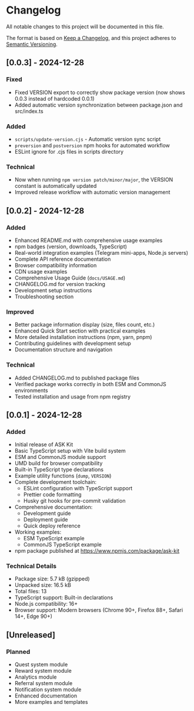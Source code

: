 # Changelog

All notable changes to this project will be documented in this file.

The format is based on [Keep a Changelog](https://keepachangelog.com/en/1.0.0/),
and this project adheres to [Semantic Versioning](https://semver.org/spec/v2.0.0.html).

## [0.0.3] - 2024-12-28

### Fixed
- Fixed VERSION export to correctly show package version (now shows 0.0.3 instead of hardcoded 0.0.1)
- Added automatic version synchronization between package.json and src/index.ts

### Added
- `scripts/update-version.cjs` - Automatic version sync script
- `preversion` and `postversion` npm hooks for automated workflow
- ESLint ignore for .cjs files in scripts directory

### Technical
- Now when running `npm version patch/minor/major`, the VERSION constant is automatically updated
- Improved release workflow with automatic version management

## [0.0.2] - 2024-12-28

### Added
- Enhanced README.md with comprehensive usage examples
- npm badges (version, downloads, TypeScript)
- Real-world integration examples (Telegram mini-apps, Node.js servers)
- Complete API reference documentation
- Browser compatibility information
- CDN usage examples
- Comprehensive Usage Guide (`docs/USAGE.md`)
- CHANGELOG.md for version tracking
- Development setup instructions
- Troubleshooting section

### Improved
- Better package information display (size, files count, etc.)
- Enhanced Quick Start section with practical examples
- More detailed installation instructions (npm, yarn, pnpm)
- Contributing guidelines with development setup
- Documentation structure and navigation

### Technical
- Added CHANGELOG.md to published package files
- Verified package works correctly in both ESM and CommonJS environments
- Tested installation and usage from npm registry

## [0.0.1] - 2024-12-28

### Added
- Initial release of ASK Kit
- Basic TypeScript setup with Vite build system
- ESM and CommonJS module support  
- UMD build for browser compatibility
- Built-in TypeScript type declarations
- Example utility functions (`dump`, `VERSION`)
- Complete development toolchain:
  - ESLint configuration with TypeScript support
  - Prettier code formatting
  - Husky git hooks for pre-commit validation
- Comprehensive documentation:
  - Development guide
  - Deployment guide  
  - Quick deploy reference
- Working examples:
  - ESM TypeScript example
  - CommonJS TypeScript example
- npm package published at https://www.npmjs.com/package/ask-kit

### Technical Details
- Package size: 5.7 kB (gzipped)
- Unpacked size: 16.5 kB
- Total files: 13
- TypeScript support: Built-in declarations
- Node.js compatibility: 16+
- Browser support: Modern browsers (Chrome 90+, Firefox 88+, Safari 14+, Edge 90+)

## [Unreleased]

### Planned
- Quest system module
- Reward system module  
- Analytics module
- Referral system module
- Notification system module
- Enhanced documentation
- More examples and templates
